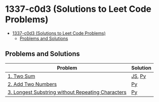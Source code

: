 # 1337-c0d3 (Solutions to Leet Code Problems)

<!-- TOC -->
* [1337-c0d3 (Solutions to Leet Code Problems)](#1337-c0d3-solutions-to-leet-code-problems)
  * [Problems and Solutions](#problems-and-solutions)
<!-- TOC -->

## Problems and Solutions
| Problem                                                                                                                            | Solution                                                            |
|------------------------------------------------------------------------------------------------------------------------------------|---------------------------------------------------------------------|
| [1. Two Sum](https://leetcode.com/problems/two-sum/)                                                                               | [JS](javascript/1.%20two-sum.js), [Py](python/1.%20two-sum.py)      |
| [2. Add Two Numbers](https://leetcode.com/problems/add-two-numbers/)                                                               | [Py](python/2.%20add-two-numbers.py)                                |
| [3. Longest Substring without Repeating Characters](https://leetcode.com/problems/longest-substring-without-repeating-characters/) | [Py](python/3.%20longest-substring-without-repeating-characters.py) |
